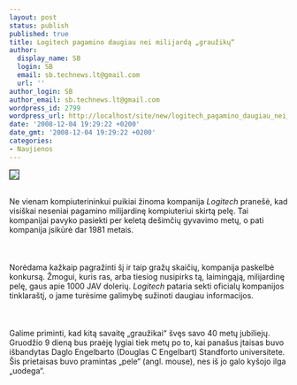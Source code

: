 ```yaml
---
layout: post
status: publish
published: true
title: Logitech pagamino daugiau nei milijardą „graužikų“
author:
  display_name: SB
  login: SB
  email: sb.technews.lt@gmail.com
  url: ''
author_login: SB
author_email: sb.technews.lt@gmail.com
wordpress_id: 2799
wordpress_url: http://localhost/site/new/logitech_pagamino_daugiau_nei_milijarda__grauziku_/
date: '2008-12-04 19:29:22 +0200'
date_gmt: '2008-12-04 19:29:22 +0200'
categories:
- Naujienos
---
```

<div class="imgright"><img src="http://tbn1.google.com/images?q=tbn:DOEVZ3JsoVzLtM:www.cbdit.co.nz/lynks%20&amp;%20image/Images/Logitech_Logo.jpg" border="1"></div>
<p><br>Ne vienam kompiuterininkui puikiai žinoma kompanija <i>Logitech</i> pranešė, kad visiškai neseniai pagamino milijardinę kompiuteriui skirtą pelę. Tai kompanijai pavyko pasiekti per keletą dešimčių gyvavimo metų, o pati kompanija įsikūrė dar 1981 metais.<br />
<br><br />
<br>Norėdama kažkaip pagražinti šį ir taip gražų skaičių, kompanija paskelbė konkursą. Žmogui, kuris ras, arba tiesiog nusipirks tą, laimingąją, milijardinę pelę, gaus apie 1000 JAV dolerių. <i>Logitech</i> pataria sekti oficialų kompanijos tinklaraštį, o jame turėsime galimybę sužinoti daugiau informacijos.<br />
<br><br />
<br>Galime priminti, kad kitą savaitę „graužikai“ švęs savo 40 metų jubiliejų. Gruodžio 9 dieną bus praėję lygiai tiek metų po to, kai panašus įtaisas buvo išbandytas Daglo Engelbarto (Douglas C Engelbart) Standforto universitete. Šis prietaisas buvo pramintas „pele“ (angl. mouse), nes iš jo galo kyšojo ilga „uodega“.<br />
<br><br />
<br><br />
<br></p>
